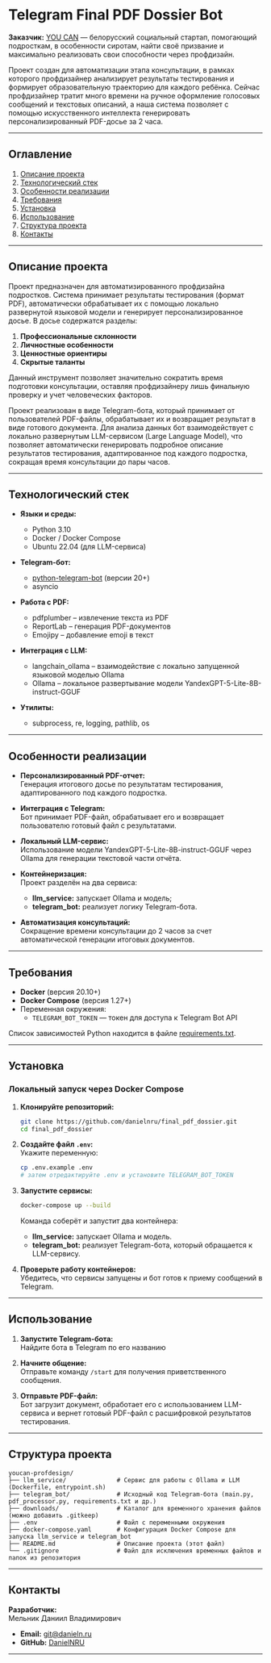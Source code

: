 # Telegram Final PDF Dossier Bot 

**Заказчик:** [YOU CAN](https://youcan.by) — белорусский социальный стартап, помогающий подросткам, в особенности сиротам, найти своё призвание и максимально реализовать свои способности через профдизайн.

Проект создан для автоматизации этапа консультации, в рамках которого профдизайнер анализирует результаты тестирования и формирует образовательную траекторию для каждого ребёнка. Сейчас профдизайнер тратит много времени на ручное оформление голосовых сообщений и текстовых описаний, а наша система позволяет с помощью искусственного интеллекта генерировать персонализированный PDF-досье за 2 часа.

---

## Оглавление

1. [Описание проекта](#описание-проекта)
2. [Технологический стек](#технологический-стек)
3. [Особенности реализации](#особенности-реализации)
4. [Требования](#требования)
5. [Установка](#установка)
6. [Использование](#использование)
7. [Структура проекта](#структура-проекта)
8. [Контакты](#контакты)

---

## Описание проекта

Проект предназначен для автоматизированного профдизайна подростков. Система принимает результаты тестирования (формат PDF), автоматически обрабатывает их с помощью локально развернутой языковой модели и генерирует персонализированное досье. В досье содержатся разделы:

1. **Профессиональные склонности**
2. **Личностные особенности**
3. **Ценностные ориентиры**
4. **Скрытые таланты**

Данный инструмент позволяет значительно сократить время подготовки консультации, оставляя профдизайнеру лишь финальную проверку и учет человеческих факторов.

Проект реализован в виде Telegram-бота, который принимает от пользователей PDF-файлы, обрабатывает их и возвращает результат в виде готового документа. Для анализа данных бот взаимодействует с локально развернутым LLM-сервисом (Large Language Model), что позволяет автоматически генерировать подробное описание результатов тестирования, адаптированное под каждого подростка, сокращая время консультации до пары часов.

---

## Технологический стек

- **Языки и среды:**
  - Python 3.10
  - Docker / Docker Compose
  - Ubuntu 22.04 (для LLM-сервиса)

- **Telegram-бот:**
  - [python-telegram-bot](https://github.com/python-telegram-bot/python-telegram-bot) (версии 20+)
  - asyncio

- **Работа с PDF:**
  - pdfplumber – извлечение текста из PDF
  - ReportLab – генерация PDF-документов
  - Emojipy – добавление emoji в текст

- **Интеграция с LLM:**
  - langchain_ollama – взаимодействие с локально запущенной языковой моделью Ollama
  - Ollama – локальное развертывание модели YandexGPT-5-Lite-8B-instruct-GGUF

- **Утилиты:**
  - subprocess, re, logging, pathlib, os

---

## Особенности реализации

- **Персонализированный PDF-отчет:**  
  Генерация итогового досье по результатам тестирования, адаптированного под каждого подростка.
  
- **Интеграция с Telegram:**  
  Бот принимает PDF-файл, обрабатывает его и возвращает пользователю готовый файл с результатами.
  
- **Локальный LLM-сервис:**  
  Использование модели YandexGPT-5-Lite-8B-instruct-GGUF через Ollama для генерации текстовой части отчёта.
  
- **Контейнеризация:**  
  Проект разделён на два сервиса:
  - **llm_service:** запускает Ollama и модель;
  - **telegram_bot:** реализует логику Telegram-бота.
  
- **Автоматизация консультаций:**  
  Сокращение времени консультации до 2 часов за счет автоматической генерации итоговых документов.

---

## Требования

- **Docker** (версия 20.10+)
- **Docker Compose** (версия 1.27+)
- Переменная окружения:
  - `TELEGRAM_BOT_TOKEN` — токен для доступа к Telegram Bot API

Список зависимостей Python находится в файле [requirements.txt](requirements.txt).

---

## Установка

### Локальный запуск через Docker Compose

1. **Клонируйте репозиторий:**
   ```bash
   git clone https://github.com/danielnru/final_pdf_dossier.git
   cd final_pdf_dossier
   ```

2. **Создайте файл `.env`:**  
   Укажите переменную:
   ```bash
   cp .env.example .env
   # затем отредактируйте .env и установите TELEGRAM_BOT_TOKEN
   ```

3. **Запустите сервисы:**
   ```bash
   docker-compose up --build
   ```

   Команда соберёт и запустит два контейнера:
   - **llm_service:** запускает Ollama и модель.
   - **telegram_bot:** реализует Telegram-бота, который обращается к LLM-сервису.

4. **Проверьте работу контейнеров:**  
   Убедитесь, что сервисы запущены и бот готов к приему сообщений в Telegram.

---

## Использование

1. **Запустите Telegram-бота:**  
   Найдите бота в Telegram по его названию
2. **Начните общение:**  
   Отправьте команду `/start` для получения приветственного сообщения.

3. **Отправьте PDF-файл:**  
   Бот загрузит документ, обработает его с использованием LLM-сервиса и вернет готовый PDF-файл с расшифровкой результатов тестирования.

---

## Структура проекта

```
youcan-profdesign/
├── llm_service/              # Сервис для работы с Ollama и LLM (Dockerfile, entrypoint.sh)
├── telegram_bot/             # Исходный код Telegram-бота (main.py, pdf_processor.py, requirements.txt и др.)
├── downloads/                # Каталог для временного хранения файлов (можно добавить .gitkeep)
├── .env                      # Файл с переменными окружения
├── docker-compose.yaml       # Конфигурация Docker Compose для запуска llm_service и telegram_bot
├── README.md                 # Описание проекта (этот файл)
└── .gitignore                # Файл для исключения временных файлов и папок из репозитория
```

---

## Контакты

**Разработчик:**  
Мельник Даниил Владимирович  
- **Email:** git@danieln.ru  
- **GitHub:** [DanielNRU](https://github.com/DanielNRU)  

---